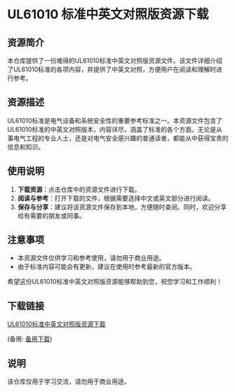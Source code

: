 # UL61010 标准中英文对照版资源下载

## 资源简介

本仓库提供了一份难得的UL61010标准中英文对照版资源文件。该文件详细介绍了UL61010标准的各项内容，并提供了中英文对照，方便用户在阅读和理解时进行参考。

## 资源描述

UL61010标准是电气设备和系统安全性的重要参考标准之一。本资源文件包含了UL61010标准的中英文对照版本，内容详尽，涵盖了标准的各个方面。无论是从事电气工程的专业人士，还是对电气安全感兴趣的普通读者，都能从中获得宝贵的信息和知识。

## 使用说明

1. **下载资源**：点击仓库中的资源文件进行下载。
2. **阅读与参考**：打开下载的文件，根据需要选择中文或英文部分进行阅读。
3. **保存与分享**：建议将该资源文件保存到本地，方便随时查阅。同时，欢迎分享给有需要的朋友或同事。

## 注意事项

- 本资源文件仅供学习和参考使用，请勿用于商业用途。
- 由于标准内容可能会有更新，建议在使用时参考最新的官方版本。

希望这份UL61010标准中英文对照版资源能够帮助到您，祝您学习和工作顺利！

## 下载链接
[UL61010标准中英文对照版资源下载](https://pan.quark.cn/s/c1b57dba776b) 

(备用: [备用下载](https://pan.baidu.com/s/1wAP2HoUj9CbVpBP0LciRwg?pwd=1234))

## 说明

该仓库仅用于学习交流，请勿用于商业用途。
